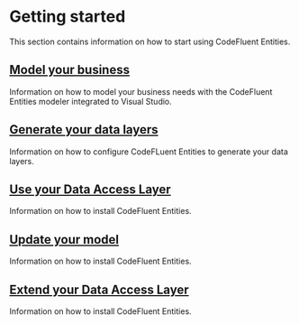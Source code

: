 # Getting started

This section contains information on how to start using CodeFluent Entities.

## [Model your business](getting-started/model_your_business.md)

Information on how to model your business needs with the CodeFluent Entities modeler integrated to Visual Studio.

## [Generate your data layers](getting-started/generate_your_data_layers.md)

Information on how to configure CodeFLuent Entities to generate your data layers.

## [Use your Data Access Layer](getting-started/use_your_data_access_layer.md)

Information on how to install CodeFluent Entities.

## [Update your model](getting-started/update_your_model.md)

Information on how to install CodeFluent Entities.

## [Extend your Data Access Layer](getting-started/extend_your_data_access_layer.md)

Information on how to install CodeFluent Entities.